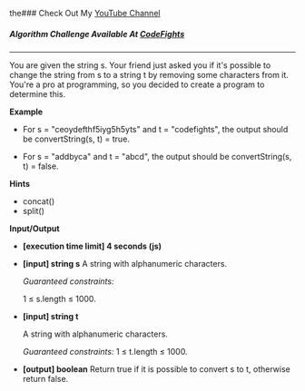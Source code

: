 the### Check Out My [YouTube Channel](https://www.YouTube.com/CodingTutorials360)

##### Algorithm Challenge Available At [CodeFights](https://codefights.com/challenge/DF6j9AcQSCGtLonyM)
---
You are given the string s. Your friend just asked you if it's possible to change the string from s to a string t by removing some characters from it. You're a pro at programming, so you decided to create a program to determine this.

**Example**
-   For s = "ceoydefthf5iyg5h5yts" and t = "codefights", the output should be
convertString(s, t) = true.

-   For s = "addbyca" and t = "abcd", the output should be
convertString(s, t) = false.

**Hints**
-   concat()
-   split()

**Input/Output**

- **[execution time limit] 4 seconds (js)**
- **[input] string s**
    A string with alphanumeric characters.

    *Guaranteed constraints:*

    1 ≤ s.length ≤ 1000.

- **[input] string t**

    A string with alphanumeric characters.

    *Guaranteed constraints:*
    1 ≤ t.length ≤ 1000.

-   **[output] boolean**
    Return true if it is possible to convert s to t, otherwise return false.
